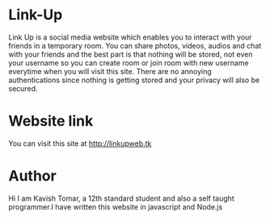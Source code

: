 # Link-Up
Link Up is a social media website which enables you to interact with your friends in a temporary room. You can share photos, videos, audios and chat with your friends and the best part is that nothing will be stored, not even your username so you can create room or join room with new username everytime when you will visit this site. There are no annoying authentications since nothing is getting stored and your privacy will also be secured.

# Website link
You can visit this site at http://linkupweb.tk

# Author
Hi I am Kavish Tomar, a 12th standard student and also a self taught programmer.I have written this website in javascript and Node.js 
